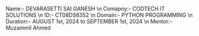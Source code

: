 Name:- DEVARASETTI SAI GANESH \n
Comapny:- CODTECH IT SOLUTIONS \n
ID:- CT08DS6352 \n
Domain:- PYTHON PROGRAMMING \n
Duration:- AUGUST 1st, 2024 to SEPTEMBER 1st, 2024 \n
Mentor:-  Muzammil Ahmed
